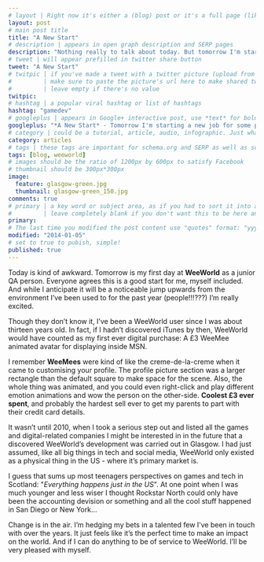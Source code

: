 ```yaml
---
# layout | Right now it's either a (blog) post or it's a full page (like the index)
layout: post
# main post title
title: "A New Start"
# description | appears in open graph description and SERP pages
description: "Nothing really to talk about today. But tomorrow I'm starting a new job for some people I'm very fond of."
# tweet | will appear prefilled in twitter share button
tweet: "A New Start"
# twitpic | if you've made a tweet with a twitter picture (upload from the UI)
# 		  | make sure to paste the picture's url here to make shared tweets better
#         | leave empty if there's no value
twitpic:
# hashtag | a popular viral hashtag or list of hashtags
hashtag: "gamedev"
# googleplus | appears in Google+ interactive post, use *text* for bold and _text_ for underline
googleplus: "*A New Start* - Tomorrow I'm starting a new job for some people I'm very fond of."
# category | could be a tutorial, article, audio, infographic. Just whatever the format the content is.
category: articles
# tags | these tags are important for schema.org and SERP as well as some RSS feed readers
tags: [blog, weeworld]
# images should be the ratio of 1200px by 600px to satisfy Facebook
# thumbnail should be 300px*300px
image:
  feature: glasgow-green.jpg
  thumbnail: glasgow-green_150.jpg
comments: true
# primary | a key word or subject area, as if you had to sort it into a subject folder
#         | leave completely blank if you don't want this to be here and just the post title
primary:
# The last time you modified the post content use "quotes" format: "yyyy-mm-dd"
modified: "2014-01-05"
# set to true to pubish, simple!
published: true
---
```


Today is kind of awkward. Tomorrow is my first day at **WeeWorld** as a junior QA person. Everyone agrees this is a good start for me, myself included. And while I anticipate it will be a noticeable jump upwards from the environment I’ve been used to for the past year (people!!!???) I’m really excited.

Though they don’t know it, I’ve been a WeeWorld user since I was about thirteen years old. In fact, if I hadn’t discovered iTunes by then, WeeWorld would have counted as my first ever digital purchase: A £3 WeeMee animated avatar for displaying inside MSN.

I remember **WeeMees** were kind of like the creme-de-la-creme when it came to customising your profile. The profile picture section was a larger rectangle than the default square to make space for the scene. Also, the whole thing was animated, and you could even right-click and play different emotion animations and wow the person on the other-side. **Coolest £3 ever spent**, and probably the hardest sell ever to get my parents to part with their credit card details.

It wasn’t until 2010, when I took a serious step out and listed all the games and digital-related companies I might be interested in in the future that a discovered WeeWorld’s development was carried out in Glasgow. I had just assumed, like all big things in tech and social media, WeeWorld only existed as a physical thing in the US - where it’s primary market is.

I guess that sums up most teenagers perspectives on games and tech in Scotland: "*Everything happens just in the US*". At one point when I was much younger and less wiser I thought Rockstar North could only have been the accounting devision or something and all the cool stuff happened in San Diego or New York…

Change is in the air. I’m hedging my bets in a talented few I’ve been in touch with over the years. It just feels like it’s the perfect time to make an impact on the world. And if I can do anything to be of service to WeeWorld. I’ll be very pleased with myself.